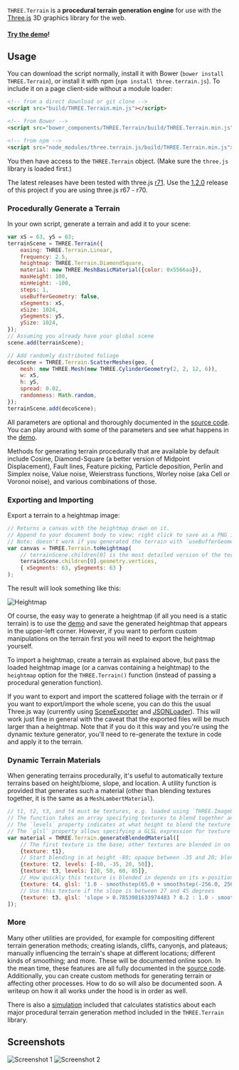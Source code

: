 `THREE.Terrain` is a **procedural terrain generation engine** for use with the
[Three.js](https://github.com/mrdoob/three.js) 3D graphics library for the web.

#### [Try the demo](https://icecreamyou.github.io/THREE.Terrain/)!

## Usage

You can download the script normally, install it with Bower (`bower install
THREE.Terrain`), or install it with npm (`npm install three.terrain.js`). To
include it on a page client-side without a module loader:

```html
<!-- from a direct download or git clone -->
<script src="build/THREE.Terrain.min.js"></script>

<!-- from Bower -->
<script src="bower_components/THREE.Terrain/build/THREE.Terrain.min.js"></script>

<!-- from npm -->
<script src="node_modules/three.terrain.js/build/THREE.Terrain.min.js"></script>
```

You then have access to the `THREE.Terrain` object. (Make sure the `three.js`
library is loaded first.)

The latest releases have been tested with three.js
[r71](https://github.com/mrdoob/three.js/releases/tag/r71). Use the
[1.2.0](https://github.com/IceCreamYou/THREE.Terrain/releases/tag/1.2.0)
release of this project if you are using three.js r67 - r70.

### Procedurally Generate a Terrain

In your own script, generate a terrain and add it to your scene:

```javascript
var xS = 63, yS = 63;
terrainScene = THREE.Terrain({
    easing: THREE.Terrain.Linear,
    frequency: 2.5,
    heightmap: THREE.Terrain.DiamondSquare,
    material: new THREE.MeshBasicMaterial({color: 0x5566aa}),
    maxHeight: 100,
    minHeight: -100,
    steps: 1,
    useBufferGeometry: false,
    xSegments: xS,
    xSize: 1024,
    ySegments: yS,
    ySize: 1024,
});
// Assuming you already have your global scene
scene.add(terrainScene);

// Add randomly distributed foliage
decoScene = THREE.Terrain.ScatterMeshes(geo, {
    mesh: new THREE.Mesh(new THREE.CylinderGeometry(2, 2, 12, 6)),
    w: xS,
    h: yS,
    spread: 0.02,
    randomness: Math.random,
});
terrainScene.add(decoScene);
```

All parameters are optional and thoroughly documented in the
[source code](https://github.com/IceCreamYou/THREE.Terrain/blob/gh-pages/build/THREE.Terrain.js).
You can play around with some of the parameters and see what happens in the
[demo](https://icecreamyou.github.io/THREE.Terrain/).

Methods for generating terrain procedurally that are available by default
include Cosine, Diamond-Square (a better version of Midpoint Displacement),
Fault lines, Feature picking, Particle deposition, Perlin and Simplex noise,
Value noise, Weierstrass functions, Worley noise (aka Cell or Voronoi noise),
and various combinations of those.

### Exporting and Importing

Export a terrain to a heightmap image:

```javascript
// Returns a canvas with the heightmap drawn on it.
// Append to your document body to view; right click to save as a PNG image.
// Note: doesn't work if you generated the terrain with `useBufferGeometry` set to `true`.
var canvas = THREE.Terrain.toHeightmap(
    // terrainScene.children[0] is the most detailed version of the terrain mesh
    terrainScene.children[0].geometry.vertices,
    { xSegments: 63, ySegments: 63 }
);
```

The result will look something like this:

![Heightmap](https://raw.githubusercontent.com/IceCreamYou/THREE.Terrain/gh-pages/demo/img/heightmap.png)

Of course, the easy way to generate a heightmap (if all you need is a static
terrain) is to use the [demo](https://icecreamyou.github.io/THREE.Terrain/) and
save the generated heightmap that appears in the upper-left corner. However,
if you want to perform custom manipulations on the terrain first you will need
to export the heightmap yourself.

To import a heightmap, create a terrain as explained above, but pass the loaded
heightmap image (or a canvas containing a heightmap) to the `heightmap` option
for the `THREE.Terrain()` function (instead of passing a procedural generation
function).

If you want to export and import the scattered foliage with the terrain or if
you want to export/import the whole scene, you can do this the usual Three.js
way (currently using
[SceneExporter](https://github.com/mrdoob/three.js/blob/master/examples/js/exporters/SceneExporter.js)
and [JSONLoader](http://threejs.org/docs/#Reference/Loaders/JSONLoader)).
This will work just fine in general with the caveat that the exported files
will be much larger than a heightmap. Note that if you do it this way and
you're using the dynamic texture generator, you'll need to re-generate the
texture in code and apply it to the terrain.

### Dynamic Terrain Materials

When generating terrains procedurally, it's useful to automatically texture
terrains based on height/biome, slope, and location. A utility function is
provided that generates such a material (other than blending textures together,
it is the same as a `MeshLambertMaterial`).

```javascript
// t1, t2, t3, and t4 must be textures, e.g. loaded using `THREE.ImageUtils.loadTexture()`.
// The function takes an array specifying textures to blend together and how to do so.
// The `levels` property indicates at what height to blend the texture in and out.
// The `glsl` property allows specifying a GLSL expression for texture blending.
var material = THREE.Terrain.generateBlendedMaterial([
    // The first texture is the base; other textures are blended in on top.
    {texture: t1},
    // Start blending in at height -80; opaque between -35 and 20; blend out by 50
    {texture: t2, levels: [-80, -35, 20, 50]},
    {texture: t3, levels: [20, 50, 60, 85]},
    // How quickly this texture is blended in depends on its x-position.
    {texture: t4, glsl: '1.0 - smoothstep(65.0 + smoothstep(-256.0, 256.0, vPosition.x) * 10.0, 80.0, vPosition.z)'},
    // Use this texture if the slope is between 27 and 45 degrees
    {texture: t3, glsl: 'slope > 0.7853981633974483 ? 0.2 : 1.0 - smoothstep(0.47123889803846897, 0.7853981633974483, slope) + 0.2'},
]);
```

### More

Many other utilities are provided, for example for compositing different
terrain generation methods; creating islands, cliffs, canyonjs, and plateaus;
manually influencing the terrain's shape at different locations; different
kinds of smoothing; and more. These will be documented online soon. In the mean
time, these features are all fully documented in the
[source code](https://github.com/IceCreamYou/THREE.Terrain/blob/gh-pages/build/THREE.Terrain.js).
Additionally, you can create custom methods for generating terrain or affecting
other processes. How to do so will also be documented soon. A writeup on how it
all works under the hood is in order as well.

There is also a
[simulation](https://github.com/IceCreamYou/THREE.Terrain/tree/gh-pages/statistics)
included that calculates statistics about each major procedural terrain
generation method included in the `THREE.Terrain` library.

## Screenshots

![Screenshot 1](https://raw.githubusercontent.com/IceCreamYou/THREE.Terrain/gh-pages/demo/img/screenshot1.jpg)
![Screenshot 2](https://raw.githubusercontent.com/IceCreamYou/THREE.Terrain/gh-pages/demo/img/screenshot2.jpg)
